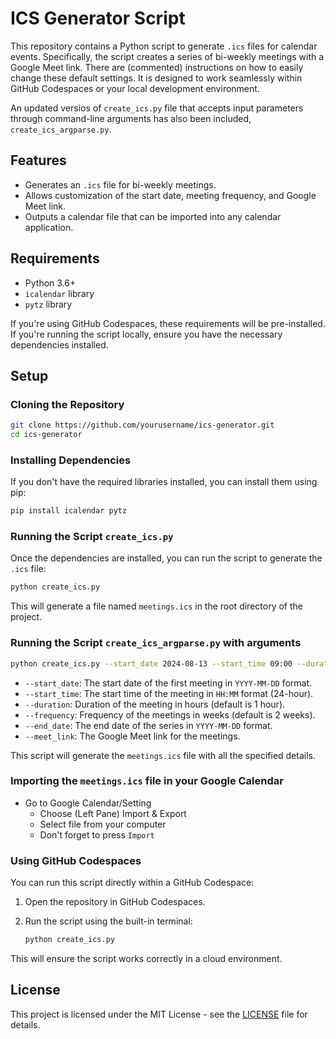 # ICS Generator Script

This repository contains a Python script to generate `.ics` files for calendar events. Specifically, the script creates a series of bi-weekly meetings with a Google Meet link. There are (commented) instructions on how to easily change these default settings. It is designed to work seamlessly within GitHub Codespaces or your local development environment.

An updated versios of `create_ics.py` file that accepts input parameters through command-line arguments has also been included, `create_ics_argparse.py`.

## Features

- Generates an `.ics` file for bi-weekly meetings.
- Allows customization of the start date, meeting frequency, and Google Meet link.
- Outputs a calendar file that can be imported into any calendar application.


## Requirements

- Python 3.6+
- `icalendar` library
- `pytz` library

If you're using GitHub Codespaces, these requirements will be pre-installed. If you're running the script locally, ensure you have the necessary dependencies installed.

## Setup

### Cloning the Repository

```bash
git clone https://github.com/yourusername/ics-generator.git
cd ics-generator
```

### Installing Dependencies

If you don't have the required libraries installed, you can install them using pip:

```bash
pip install icalendar pytz
```

### Running the Script `create_ics.py`

Once the dependencies are installed, you can run the script to generate the `.ics` file:

```bash
python create_ics.py
```

This will generate a file named `meetings.ics` in the root directory of the project.

### Running the Script `create_ics_argparse.py` with arguments

   ```bash
   python create_ics.py --start_date 2024-08-13 --start_time 09:00 --duration 1 --frequency 2 --end_date 2024-12-31 --meet_link "to-be-provided"
   ```

   - `--start_date`: The start date of the first meeting in `YYYY-MM-DD` format.
   - `--start_time`: The start time of the meeting in `HH:MM` format (24-hour).
   - `--duration`: Duration of the meeting in hours (default is 1 hour).
   - `--frequency`: Frequency of the meetings in weeks (default is 2 weeks).
   - `--end_date`: The end date of the series in `YYYY-MM-DD` format.
   - `--meet_link`: The Google Meet link for the meetings.

This script will generate the `meetings.ics` file with all the specified details.

### Importing the `meetings.ics` file in your Google Calendar
- Go to Google Calendar/Setting
   - Choose (Left Pane) Import & Export
   - Select file from your computer
   - Don't forget to press `Import` 

### Using GitHub Codespaces

You can run this script directly within a GitHub Codespace:

1. Open the repository in GitHub Codespaces.
2. Run the script using the built-in terminal:
   
   ```bash
   python create_ics.py
   ```

This will ensure the script works correctly in a cloud environment.

## License

This project is licensed under the MIT License - see the [LICENSE](LICENSE) file for details.
